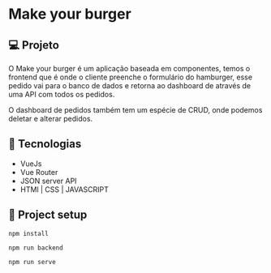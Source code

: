 # Make your burger

## 💻 Projeto
<p>
  O Make your burger é um aplicação baseada em componentes, temos o frontend que é onde o cliente preenche o formulário do hamburger, esse pedido vai para o banco de dados e retorna ao dashboard de através de uma API com todos os pedidos.
</p>
<p>
  O dashboard de pedidos também tem um espécie de CRUD, onde podemos deletar e alterar pedidos.
</p>

## 🚀 Tecnologias
* VueJs
* Vue Router
* JSON server API
* HTMl | CSS | JAVASCRIPT

## :wrench: Project setup
```
npm install
```
```
npm run backend
```
```
npm run serve
```
